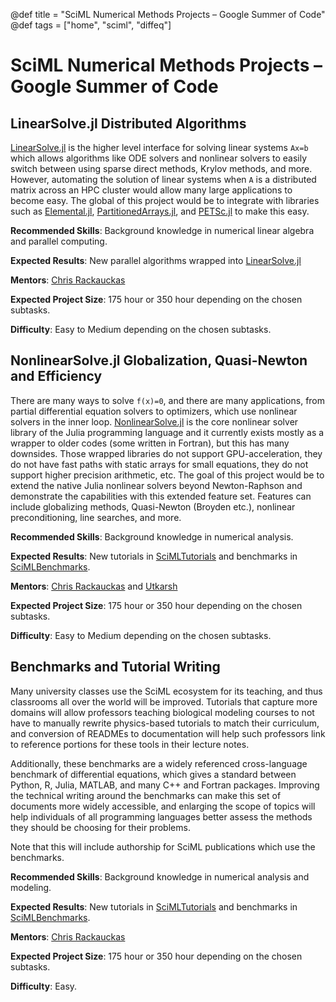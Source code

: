 @def title = "SciML Numerical Methods Projects – Google Summer of Code"
@def tags = ["home", "sciml", "diffeq"]

# SciML Numerical Methods Projects – Google Summer of Code

## LinearSolve.jl Distributed Algorithms

[LinearSolve.jl](https://github.com/SciML/LinearSolve.jl) is the higher level
interface for solving linear systems `Ax=b` which allows algorithms like ODE
solvers and nonlinear solvers to easily switch between using sparse direct
methods, Krylov methods, and more. However, automating the solution of linear
systems when `A` is a distributed matrix across an HPC cluster would allow
many large applications to become easy. The global of this project would be
to integrate with libraries such as [Elemental.jl](https://github.com/JuliaParallel/Elemental.jl),
[PartitionedArrays.jl](https://github.com/fverdugo/PartitionedArrays.jl),
and [PETSc.jl](https://github.com/JuliaParallel/PETSc.jl) to make this easy.

**Recommended Skills**: Background knowledge in numerical linear algebra and parallel computing.

**Expected Results**: New parallel algorithms wrapped into [LinearSolve.jl](https://github.com/SciML/LinearSolve.jl)

**Mentors**: [Chris Rackauckas](https://github.com/ChrisRackauckas)

**Expected Project Size**: 175 hour or 350 hour depending on the chosen subtasks.

**Difficulty**: Easy to Medium depending on the chosen subtasks.

## NonlinearSolve.jl Globalization, Quasi-Newton and Efficiency

There are many ways to solve `f(x)=0`, and there are many applications, from
partial differential equation solvers to optimizers, which use nonlinear solvers
in the inner loop. [NonlinearSolve.jl](https://github.com/SciML/NonlinearSolve.jl)
is the core nonlinear solver library of the Julia programming language and it
currently exists mostly as a wrapper to older codes (some written in Fortran),
but this has many downsides. Those wrapped libraries do not support GPU-acceleration,
they do not have fast paths with static arrays for small equations, they do not
support higher precision arithmetic, etc. The goal of this project would be
to extend the native Julia nonlinear solvers beyond Newton-Raphson and demonstrate
the capabilities with this extended feature set. Features can include globalizing
methods, Quasi-Newton (Broyden etc.), nonlinear preconditioning, line searches,
and more.

**Recommended Skills**: Background knowledge in numerical analysis.

**Expected Results**: New tutorials in [SciMLTutorials](https://github.com/SciML/SciMLTutorials.jl) and benchmarks in [SciMLBenchmarks](https://github.com/SciML/SciMLBenchmarks.jl).

**Mentors**: [Chris Rackauckas](https://github.com/ChrisRackauckas) and [Utkarsh](https://github.com/utkarsh530)

**Expected Project Size**: 175 hour or 350 hour depending on the chosen subtasks.

**Difficulty**: Easy to Medium depending on the chosen subtasks.

## Benchmarks and Tutorial Writing

Many university classes use the SciML ecosystem for its teaching, and thus
classrooms all over the world will be improved. Tutorials that capture more
domains will allow professors teaching biological modeling courses to not have
to manually rewrite physics-based tutorials to match their curriculum, and
conversion of READMEs to documentation will help such professors link to
reference portions for these tools in their lecture notes.

Additionally, these benchmarks are a widely referenced cross-language benchmark
of differential equations, which gives a standard between Python, R, Julia,
MATLAB, and many C++ and Fortran packages. Improving the technical writing
around the benchmarks can make this set of documents more widely accessible, and
enlarging the scope of topics will help individuals of all programming
languages better assess the methods they should be choosing for their problems.

Note that this will include authorship for SciML publications which use the
benchmarks.

**Recommended Skills**: Background knowledge in numerical analysis and modeling.

**Expected Results**: New tutorials in [SciMLTutorials](https://github.com/SciML/SciMLTutorials.jl) and benchmarks in [SciMLBenchmarks](https://github.com/SciML/SciMLBenchmarks.jl).

**Mentors**: [Chris Rackauckas](https://github.com/ChrisRackauckas)

**Expected Project Size**: 175 hour or 350 hour depending on the chosen subtasks.

**Difficulty**: Easy.

